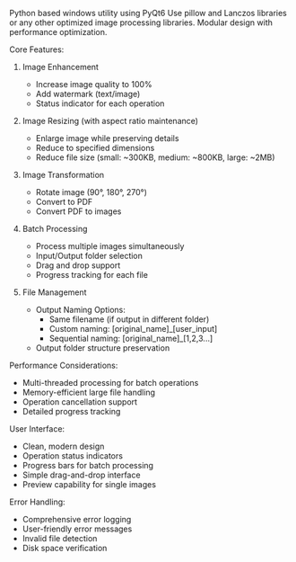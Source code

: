 Python based windows utility using PyQt6
Use pillow and Lanczos libraries or any other optimized image processing libraries.
Modular design with performance optimization.

Core Features:
1. Image Enhancement
   - Increase image quality to 100%
   - Add watermark (text/image)
   - Status indicator for each operation

2. Image Resizing (with aspect ratio maintenance)
   - Enlarge image while preserving details
   - Reduce to specified dimensions
   - Reduce file size (small: ~300KB, medium: ~800KB, large: ~2MB)

3. Image Transformation
   - Rotate image (90°, 180°, 270°)
   - Convert to PDF
   - Convert PDF to images

4. Batch Processing
   - Process multiple images simultaneously
   - Input/Output folder selection
   - Drag and drop support
   - Progress tracking for each file

5. File Management
   - Output Naming Options:
     * Same filename (if output in different folder)
     * Custom naming: [original_name]_[user_input]
     * Sequential naming: [original_name]_[1,2,3...]
   - Output folder structure preservation

Performance Considerations:
- Multi-threaded processing for batch operations
- Memory-efficient large file handling
- Operation cancellation support
- Detailed progress tracking

User Interface:
- Clean, modern design
- Operation status indicators
- Progress bars for batch processing
- Simple drag-and-drop interface
- Preview capability for single images

Error Handling:
- Comprehensive error logging
- User-friendly error messages
- Invalid file detection
- Disk space verification